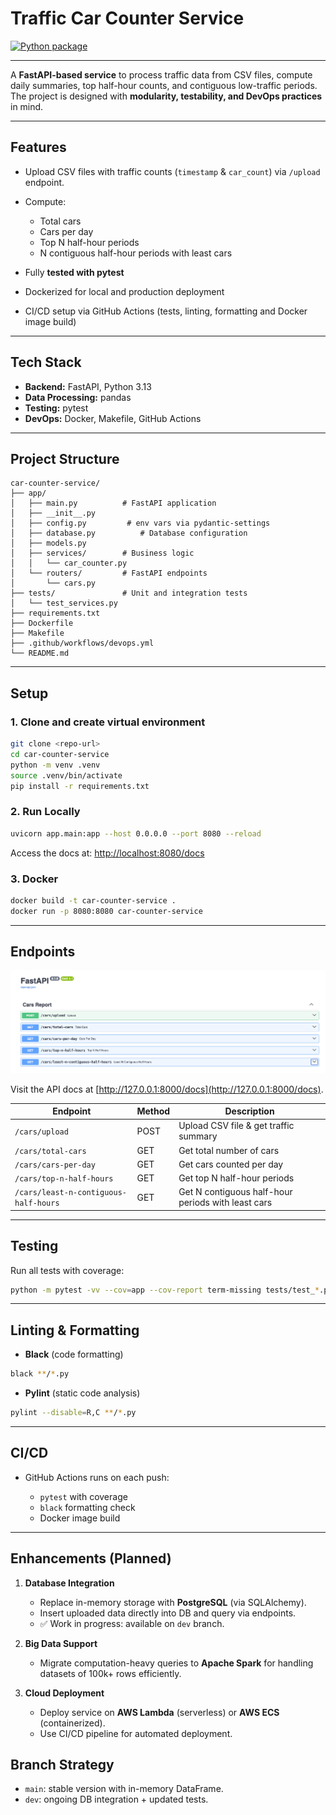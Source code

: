 # Traffic Car Counter Service

[![Python package](https://github.com/swathiradhakrishnan06/car-counter-service/actions/workflows/devops.yml/badge.svg)](https://github.com/swathiradhakrishnan06/car-counter-service/actions/workflows/devops.yml)

---

A **FastAPI-based service** to process traffic data from CSV files, compute daily summaries, top half-hour counts, and contiguous low-traffic periods. The project is designed with **modularity, testability, and DevOps practices** in mind.

---

## **Features**

* Upload CSV files with traffic counts (`timestamp` & `car_count`) via `/upload` endpoint.
* Compute:

  * Total cars
  * Cars per day
  * Top N half-hour periods
  * N contiguous half-hour periods with least cars
* Fully **tested with pytest**
* Dockerized for local and production deployment
* CI/CD setup via GitHub Actions (tests, linting, formatting and Docker image build)

---

## **Tech Stack**

* **Backend:** FastAPI, Python 3.13
* **Data Processing:** pandas
* **Testing:** pytest
* **DevOps:** Docker, Makefile, GitHub Actions

---

## **Project Structure**

```
car-counter-service/
├── app/
│   ├── main.py          # FastAPI application
│   ├── __init__.py
│   ├── config.py         # env vars via pydantic-settings
│   ├── database.py          # Database configuration
│   ├── models.py         
│   ├── services/        # Business logic
│   │   └── car_counter.py
│   └── routers/         # FastAPI endpoints
│       └── cars.py
├── tests/               # Unit and integration tests
│   └── test_services.py
├── requirements.txt
├── Dockerfile
├── Makefile
├── .github/workflows/devops.yml
└── README.md
```

---

## **Setup**

### 1. Clone and create virtual environment

```bash
git clone <repo-url>
cd car-counter-service
python -m venv .venv
source .venv/bin/activate
pip install -r requirements.txt
```

### 2. Run Locally

```bash
uvicorn app.main:app --host 0.0.0.0 --port 8080 --reload
```

Access the docs at: [http://localhost:8080/docs](http://localhost:8080/docs)

### 3. Docker

```bash
docker build -t car-counter-service .
docker run -p 8080:8080 car-counter-service
```

---

## **Endpoints**

![alt text](image.png)

Visit the API docs at [http://127.0.0.1:8000/docs](http://127.0.0.1:8000/docs).

| Endpoint                                | Method | Description                                        |
| --------------------------------------- | ------ | -------------------------------------------------- |
| `/cars/upload`                          | POST   | Upload CSV file & get traffic summary              |
| `/cars/total-cars`                      | GET    | Get total number of cars                           |
| `/cars/cars-per-day`                    | GET    | Get cars counted per day                           |
| `/cars/top-n-half-hours`                | GET    | Get top N half-hour periods                        |
| `/cars/least-n-contiguous-half-hours`   | GET    | Get N contiguous half-hour periods with least cars |

---

## **Testing**

Run all tests with coverage:

```bash
python -m pytest -vv --cov=app --cov-report term-missing tests/test_*.py
```

---

## **Linting & Formatting**

* **Black** (code formatting)

```bash
black **/*.py
```

* **Pylint** (static code analysis)

```bash
pylint --disable=R,C **/*.py
```

---

## **CI/CD**

* GitHub Actions runs on each push:

  * `pytest` with coverage
  * `black` formatting check
  * Docker image build

---

## Enhancements (Planned)

1. **Database Integration**

   * Replace in-memory storage with **PostgreSQL** (via SQLAlchemy).
   * Insert uploaded data directly into DB and query via endpoints.
   * ✅ Work in progress: available on `dev` branch.

2. **Big Data Support**

   * Migrate computation-heavy queries to **Apache Spark** for handling datasets of 100k+ rows efficiently.

3. **Cloud Deployment**

   * Deploy service on **AWS Lambda** (serverless) or **AWS ECS** (containerized).
   * Use CI/CD pipeline for automated deployment.

## Branch Strategy

* `main`: stable version with in-memory DataFrame.
* `dev`: ongoing DB integration + updated tests.